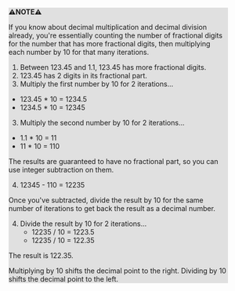 <div style="margin:2em; background-color: #e0e0e0;">

<strong>⚠️NOTE️️️⚠️</strong>

If you know about decimal multiplication and decimal division already, you're essentially counting the number of fractional digits for the number that has more fractional digits, then multiplying each number by 10 for that many iterations.

1. Between 123.45 and 1.1, 123.45 has more fractional digits.
2. 123.45 has 2 digits in its fractional part.
3. Multiply the first number by 10 for 2 iterations...
  * 123.45 * 10 = 1234.5
  * 1234.5 * 10 = 12345
3. Multiply the second number by 10 for 2 iterations...
  * 1.1 * 10 = 11
  * 11 * 10 = 110

The results are guaranteed to have no fractional part, so you can use integer subtraction on them.

4. 12345 - 110 = 12235

Once you've subtracted, divide the result by 10 for the same number of iterations to get back the result as a decimal number.

4. Divide the result by 10 for 2 iterations...
   * 12235 / 10 = 1223.5
   * 12235 / 10 = 122.35

The result is 122.35.
  
Multiplying by 10 shifts the decimal point to the right. Dividing by 10 shifts the decimal point to the left.
</div>

